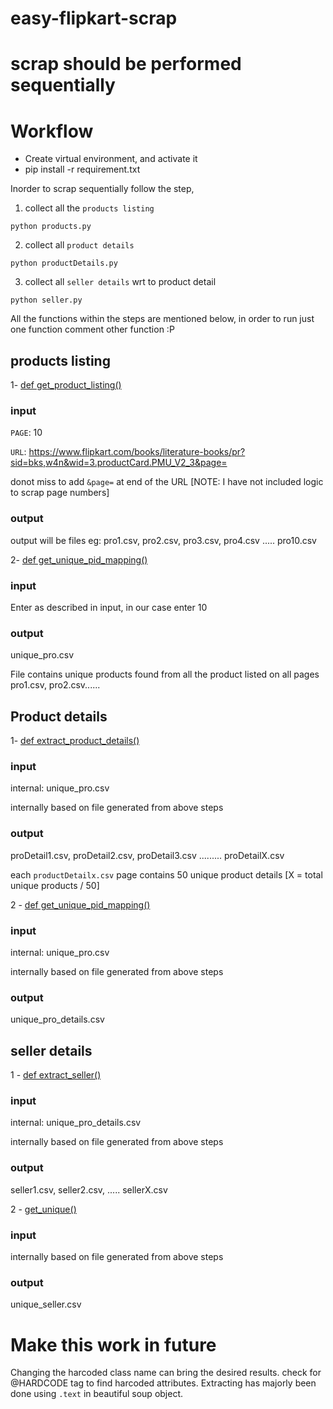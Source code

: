 # easy-flipkart-scrap

# scrap should be performed sequentially

# Workflow
- Create virtual environment, and activate it
- pip install -r requirement.txt

Inorder to scrap sequentially follow the step,

1. collect all the `products listing`
  
  `python products.py`

2. collect all `product details`

  `python productDetails.py`

3. collect all `seller details` wrt to product detail

  `python seller.py`


All the functions within the steps are mentioned below, in order to run just one function comment other function :P

## products listing
1- <ins> def get_product_listing() </ins>
### input 
`PAGE`: 10

`URL`: https://www.flipkart.com/books/literature-books/pr?sid=bks,w4n&wid=3.productCard.PMU_V2_3&page=

donot miss to add `&page=` at end of the URL
[NOTE: I have not included logic to scrap page numbers]


### output
output will be files eg: pro1.csv, pro2.csv, pro3.csv, pro4.csv ..... pro10.csv

2- <ins> def get_unique_pid_mapping() </ins>
### input
Enter as described in input, in our case enter 10

### output
unique_pro.csv

File contains unique products found from all the product listed on all pages pro1.csv, pro2.csv......

## Product details
1- <ins> def extract_product_details() </ins>
### input
internal: unique_pro.csv

internally based on file generated from above steps
### output
proDetail1.csv, proDetail2.csv, proDetail3.csv ......... proDetailX.csv

each `productDetailx.csv` page contains 50 unique product details
[X = total unique products / 50]

2 - <ins> def get_unique_pid_mapping() </ins>
### input
internal: unique_pro.csv

internally based on file generated from above steps
### output
unique_pro_details.csv

## seller details
1 - <ins> def extract_seller() </ins>
### input
internal: unique_pro_details.csv

internally based on file generated from above steps
### output
seller1.csv, seller2.csv, ..... sellerX.csv

2 - <ins> get_unique() </ins>
### input
internally based on file generated from above steps
### output
unique_seller.csv

# Make this work in future
Changing the harcoded class name can bring the desired results. check for @HARDCODE tag to find harcoded attributes. Extracting has majorly been done using `.text` in beautiful soup object. 




